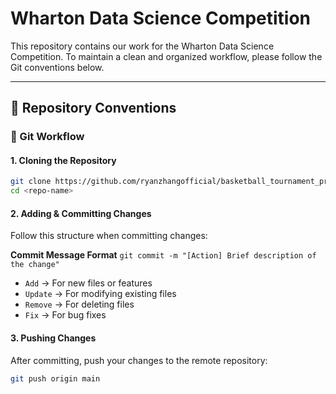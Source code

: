 # Wharton Data Science Competition

This repository contains our work for the Wharton Data Science Competition. To maintain a clean and organized workflow, please follow the Git conventions below.

---

## 📌 Repository Conventions

### 🔧 Git Workflow

#### 1. Cloning the Repository
  ```bash
  git clone https://github.com/ryanzhangofficial/basketball_tournament_predictions
  cd <repo-name>
  ```

#### 2. Adding & Committing Changes

Follow this structure when committing changes:

**Commit Message Format**
`git commit -m "[Action] Brief description of the change"`
-   `Add` → For new files or features
-   `Update` → For modifying existing files
-   `Remove` → For deleting files
-   `Fix` → For bug fixes

#### 3. Pushing Changes

After committing, push your changes to the remote repository:
  ```bash
  git push origin main
  ```
